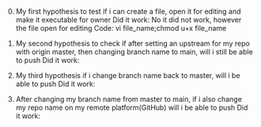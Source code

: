 0. My first hypothesis to test if i can create a file, open it for editing and make it executable for owner
	Did it work: No it did not work, however the file open for editing
	Code: vi file_name;chmod u+x file_name

1. My second hypothesis to check if after setting an upstream for my repo with origin master, then changing branch name to main, will i still be able to push
	Did it work: 

2. My third hypothesis if i change branch name back to master, will i be able to push
	Did it work:

3. After changing my branch name from master to main, if i also change my repo name on my remote platform(GitHub) will i be able to push
	Did it work:
